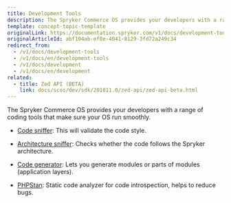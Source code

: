 ```yaml
---
title: Development Tools
description: The Spryker Commerce OS provides your developers with a range of coding tools that make sure your OS run smoothly
template: concept-topic-template
originalLink: https://documentation.spryker.com/v1/docs/development-tools
originalArticleId: abf104ab-ef8e-4041-8129-3fd72a249c34
redirect_from:
  - /v1/docs/development-tools
  - /v1/docs/en/development-tools
  - /v1/docs/development
  - /v1/docs/en/development
related:
  - title: Zed API (BETA)
    link: docs/scos/dev/sdk/201811.0/zed-api/zed-api-beta.html
---
```


The Spryker Commerce OS provides your developers with a range of coding tools that make sure your OS run smoothly.

- [Code sniffer](/docs/scos/user/features/{{page.version}}/sdk/development-tools/code-sniffer.html): This will validate the code style.

- [Architecture sniffer](/docs/scos/user/features/{{page.version}}/sdk/development-tools/architecture-sniffer.html): Checks whether the code follows the Spryker architecture.

- [Code generator](/docs/scos/user/features/{{page.version}}/sdk/code-generator.html): Lets you generate modules or parts of modules (application layers).

- [PHPStan](https://documentation.spryker.com/v1/docs/phpstan): Static code analyzer for code introspection, helps to reduce bugs.

<!--
**See also:**

* Learn about Collector
* Learn about Event
* Learn about File System
* Learn about Queue
* Learn about Zed API
* Learn about Data Feed module
* Learn about Error Handler
* Learn about Flysystem
* Check out our modules
* Learn about Installer
* Install Spryker from the recipe files
* Learn how to use Logger
* Learn about Sequence Number module
* Learn about Touch
* Handle Zed requests
-->
